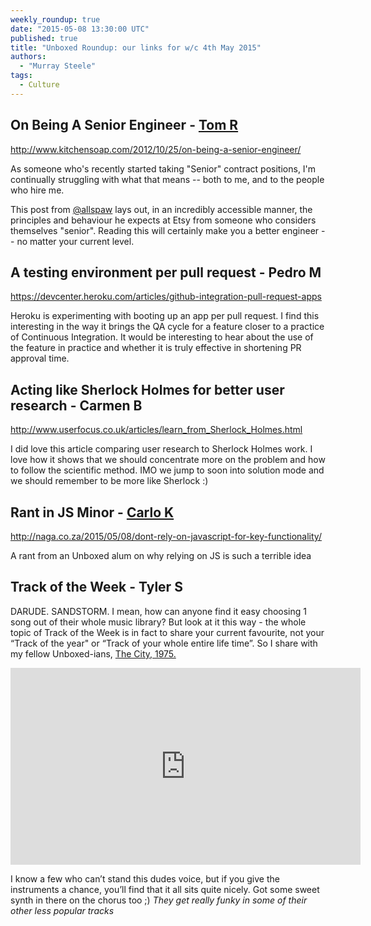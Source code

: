 ```yaml
---
weekly_roundup: true
date: "2015-05-08 13:30:00 UTC"
published: true
title: "Unboxed Roundup: our links for w/c 4th May 2015"
authors:
  - "Murray Steele"
tags:
  - Culture
---
```


## On Being A Senior Engineer - [Tom R](https://twitter.com/khalleth)

http://www.kitchensoap.com/2012/10/25/on-being-a-senior-engineer/

As someone who's recently started taking "Senior" contract positions, I'm continually struggling with what that means -- both to me, and to the people who hire me.

This post from [@allspaw](https://twitter.com/allspaw) lays out, in an incredibly accessible manner, the principles and behaviour he expects at Etsy from someone who considers themselves "senior". Reading this will certainly make you a better engineer -- no matter your current level.

## A testing environment per pull request - Pedro M

https://devcenter.heroku.com/articles/github-integration-pull-request-apps

Heroku is experimenting with booting up an app per pull request. I find this interesting in the way it brings the QA cycle for a feature closer to a practice of Continuous Integration. It would be interesting to hear about the use of the feature in practice and whether it is truly effective in shortening PR approval time.

## Acting like Sherlock Holmes for better user research - Carmen B

http://www.userfocus.co.uk/articles/learn_from_Sherlock_Holmes.html

I did love this article comparing user research to Sherlock Holmes work. I love how it shows that we should concentrate more on the problem and how to follow the scientific method. IMO we jump to soon into solution mode and we should remember to be more like Sherlock :)

## Rant in JS Minor - [Carlo K](/people#carlo-kruger)

http://naga.co.za/2015/05/08/dont-rely-on-javascript-for-key-functionality/

A rant from an Unboxed alum on why relying on JS is such a terrible idea

## Track of the Week - Tyler S

DARUDE. SANDSTORM.
I mean, how can anyone find it easy choosing 1 song out of their whole music library?  But look at it this way - the whole topic of Track of the Week is in fact to share your current favourite, not your “Track of the year" or “Track of your whole entire life time”.  So I share with my fellow Unboxed-ians, [The City, 1975.](https://www.youtube.com/watch?v=s6Y2FVD5JVw)

<iframe width="560" height="315" src="https://www.youtube.com/embed/s6Y2FVD5JVw" frameborder="0" allowfullscreen></iframe>

I know a few who can’t stand this dudes voice, but if you give the instruments a chance, you’ll find that it all sits quite nicely.  Got some sweet synth in there on the chorus too ;)  *They get really funky in some of their other less popular tracks*

